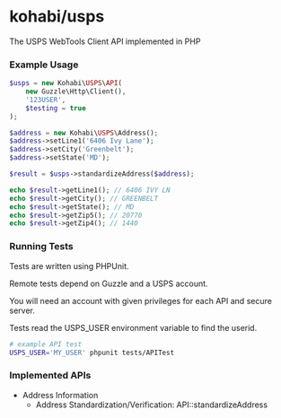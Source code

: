 kohabi/usps
========

The USPS WebTools Client API implemented in PHP

### Example Usage
```php
$usps = new Kohabi\USPS\API(
	new Guzzle\Http\Client(),
	'123USER',
	$testing = true
);

$address = new Kohabi\USPS\Address();
$address->setLine1('6406 Ivy Lane');
$address->setCity('Greenbelt');
$address->setState('MD');

$result = $usps->standardizeAddress($address);

echo $result->getLine1(); // 6406 IVY LN
echo $result->getCity(); // GREENBELT
echo $result->getState(); // MD
echo $result->getZip5(); // 20770
echo $result->getZip4(); // 1440
```

### Running Tests

Tests are written using PHPUnit.

Remote tests depend on Guzzle and a USPS account.

You will need an account with given privileges for each API and secure server.

Tests read the USPS_USER environment variable to find the userid.

```bash
# example API test
USPS_USER='MY_USER' phpunit tests/APITest
```

### Implemented APIs

- Address Information
	- Address Standardization/Verification: API::standardizeAddress
